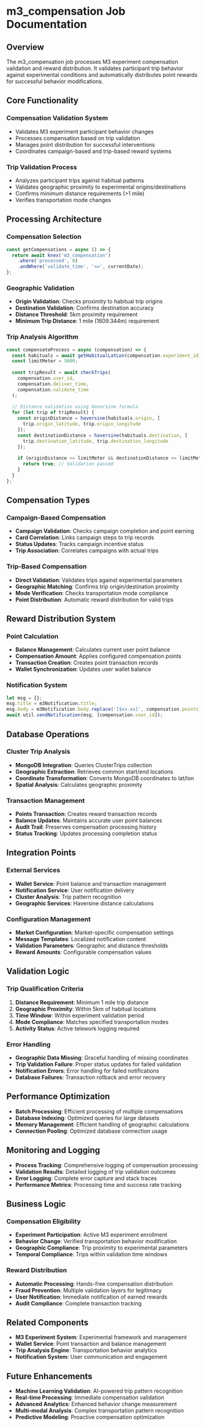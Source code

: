 # m3_compensation Job Documentation

## Overview
The m3_compensation job processes M3 experiment compensation validation and reward distribution. It validates participant trip behavior against experimental conditions and automatically distributes point rewards for successful behavior modifications.

## Core Functionality

### Compensation Validation System
- Validates M3 experiment participant behavior changes
- Processes compensation based on trip validation
- Manages point distribution for successful interventions
- Coordinates campaign-based and trip-based reward systems

### Trip Validation Process
- Analyzes participant trips against habitual patterns
- Validates geographic proximity to experimental origins/destinations
- Confirms minimum distance requirements (>1 mile)
- Verifies transportation mode changes

## Processing Architecture

### Compensation Selection
```javascript
const getCompensations = async () => {
  return await knex('m3_compensation')
    .where('processed', 0)
    .andWhere('validate_time', '<=', currentDate);
};
```

### Geographic Validation
- **Origin Validation**: Checks proximity to habitual trip origins
- **Destination Validation**: Confirms destination accuracy
- **Distance Threshold**: 5km proximity requirement
- **Minimum Trip Distance**: 1 mile (1609.344m) requirement

### Trip Analysis Algorithm
```javascript
const compensateProcess = async (compensation) => {
  const habituals = await getHabitualLatLon(compensation.experiment_id);
  const limitMeter = 5000;
  
  const tripResult = await checkTrips(
    compensation.user_id,
    compensation.deliver_time,
    compensation.validate_time
  );
  
  // Distance validation using Haversine formula
  for (let trip of tripResult) {
    const originDistance = haversine(habituals.origin, [
      trip.origin_latitude, trip.origin_longitude
    ]);
    const destinationDistance = haversine(habituals.destination, [
      trip.destination_latitude, trip.destination_longitude
    ]);
    
    if (originDistance <= limitMeter && destinationDistance <= limitMeter) {
      return true; // Validation passed
    }
  }
};
```

## Compensation Types

### Campaign-Based Compensation
- **Campaign Validation**: Checks campaign completion and point earning
- **Card Correlation**: Links campaign steps to trip records
- **Status Updates**: Tracks campaign incentive status
- **Trip Association**: Correlates campaigns with actual trips

### Trip-Based Compensation
- **Direct Validation**: Validates trips against experimental parameters
- **Geographic Matching**: Confirms trip origin/destination proximity
- **Mode Verification**: Checks transportation mode compliance
- **Point Distribution**: Automatic reward distribution for valid trips

## Reward Distribution System

### Point Calculation
- **Balance Management**: Calculates current user point balance
- **Compensation Amount**: Applies configured compensation points
- **Transaction Creation**: Creates point transaction records
- **Wallet Synchronization**: Updates user wallet balance

### Notification System
```javascript
let msg = {};
msg.title = m3Notification.title;
msg.body = m3Notification.body.replace('[$xx.xx]', compensation.points);
await util.sendNotification(msg, [compensation.user_id]);
```

## Database Operations

### Cluster Trip Analysis
- **MongoDB Integration**: Queries ClusterTrips collection
- **Geographic Extraction**: Retrieves common start/end locations
- **Coordinate Transformation**: Converts MongoDB coordinates to lat/lon
- **Spatial Analysis**: Calculates geographic proximity

### Transaction Management
- **Points Transaction**: Creates reward transaction records
- **Balance Updates**: Maintains accurate user point balances
- **Audit Trail**: Preserves compensation processing history
- **Status Tracking**: Updates processing completion status

## Integration Points

### External Services
- **Wallet Service**: Point balance and transaction management
- **Notification Service**: User notification delivery
- **Cluster Analysis**: Trip pattern recognition
- **Geographic Services**: Haversine distance calculations

### Configuration Management
- **Market Configuration**: Market-specific compensation settings
- **Message Templates**: Localized notification content
- **Validation Parameters**: Geographic and distance thresholds
- **Reward Amounts**: Configurable compensation values

## Validation Logic

### Trip Qualification Criteria
1. **Distance Requirement**: Minimum 1 mile trip distance
2. **Geographic Proximity**: Within 5km of habitual locations
3. **Time Window**: Within experiment validation period
4. **Mode Compliance**: Matches specified transportation modes
5. **Activity Status**: Active telework logging required

### Error Handling
- **Geographic Data Missing**: Graceful handling of missing coordinates
- **Trip Validation Failure**: Proper status updates for failed validation
- **Notification Errors**: Error handling for failed notifications
- **Database Failures**: Transaction rollback and error recovery

## Performance Optimization
- **Batch Processing**: Efficient processing of multiple compensations
- **Database Indexing**: Optimized queries for large datasets
- **Memory Management**: Efficient handling of geographic calculations
- **Connection Pooling**: Optimized database connection usage

## Monitoring and Logging
- **Process Tracking**: Comprehensive logging of compensation processing
- **Validation Results**: Detailed logging of trip validation outcomes
- **Error Logging**: Complete error capture and stack traces
- **Performance Metrics**: Processing time and success rate tracking

## Business Logic

### Compensation Eligibility
- **Experiment Participation**: Active M3 experiment enrollment
- **Behavior Change**: Verified transportation behavior modification
- **Geographic Compliance**: Trip proximity to experimental parameters
- **Temporal Compliance**: Trips within validation time windows

### Reward Distribution
- **Automatic Processing**: Hands-free compensation distribution
- **Fraud Prevention**: Multiple validation layers for legitimacy
- **User Notification**: Immediate notification of earned rewards
- **Audit Compliance**: Complete transaction tracking

## Related Components
- **M3 Experiment System**: Experimental framework and management
- **Wallet Service**: Point transaction and balance management
- **Trip Analysis Engine**: Transportation behavior analytics
- **Notification System**: User communication and engagement

## Future Enhancements
- **Machine Learning Validation**: AI-powered trip pattern recognition
- **Real-time Processing**: Immediate compensation validation
- **Advanced Analytics**: Enhanced behavior change measurement
- **Multi-modal Analysis**: Complex transportation pattern recognition
- **Predictive Modeling**: Proactive compensation optimization